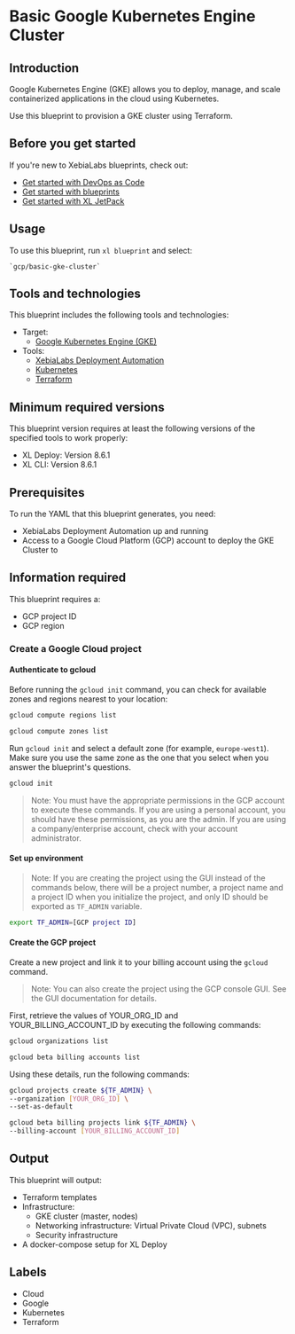 # Basic Google Kubernetes Engine Cluster

## Introduction

Google Kubernetes Engine (GKE) allows you to deploy, manage, and scale containerized applications in the cloud using Kubernetes.

Use this blueprint to provision a GKE cluster using Terraform.

## Before you get started

If you're new to XebiaLabs blueprints, check out:

* [Get started with DevOps as Code](https://docs.xebialabs.com/xl-platform/concept/get-started-with-devops-as-code.html)
* [Get started with blueprints](https://docs.xebialabs.com/xl-platform/concept/get-started-with-blueprints.html)
* [Get started with XL JetPack](https://docs.xebialabs.com/xl-platform/concept/get-started-with-xl-jetpack.html)

## Usage

To use this blueprint, run `xl blueprint` and select:

    `gcp/basic-gke-cluster`

## Tools and technologies

This blueprint includes the following tools and technologies:

* Target:
    * [Google Kubernetes Engine (GKE)](https://cloud.google.com/kubernetes-engine/)
* Tools:
    * [XebiaLabs Deployment Automation](https://xebialabs.com/products/xl-deploy/)
    * [Kubernetes](https://kubernetes.io/)
    * [Terraform](https://www.terraform.io/)

## Minimum required versions

This blueprint version requires at least the following versions of the specified tools to work properly:

* XL Deploy: Version 8.6.1
* XL CLI: Version 8.6.1

## Prerequisites

To run the YAML that this blueprint generates, you need:

* XebiaLabs Deployment Automation up and running
* Access to a Google Cloud Platform (GCP) account to deploy the GKE Cluster to

## Information required

This blueprint requires a:

* GCP project ID
* GCP region

### Create a Google Cloud project

#### Authenticate to gcloud

Before running the `gcloud init` command, you can check for available zones and regions nearest to your location:

```sh
gcloud compute regions list

gcloud compute zones list
```

Run `gcloud init` and select a default zone (for example, `europe-west1`). Make sure you use the same zone as the one that you select when you answer the blueprint's questions.

```sh
gcloud init
```

> Note: You must have the appropriate permissions in the GCP account to execute these commands. If you are using a personal account, you should have these permissions, as you are the admin. If you are using a company/enterprise account, check with your account administrator.

#### Set up environment

> Note: If you are creating the project using the GUI instead of the commands below, there will be a project number, a project name and a project ID when you initialize the project, and only ID should be exported as `TF_ADMIN` variable.

```sh
export TF_ADMIN=[GCP project ID]
```

#### Create the GCP project

Create a new project and link it to your billing account using the `gcloud` command.

> Note: You can also create the project using the GCP console GUI. See the GUI documentation for details.

First, retrieve the values of YOUR_ORG_ID and YOUR_BILLING_ACCOUNT_ID by executing the following commands:

```sh
gcloud organizations list

gcloud beta billing accounts list
```

Using these details, run the following commands:

```sh
gcloud projects create ${TF_ADMIN} \
--organization [YOUR_ORG_ID] \
--set-as-default

gcloud beta billing projects link ${TF_ADMIN} \
--billing-account [YOUR_BILLING_ACCOUNT_ID]
```

## Output

This blueprint will output:

* Terraform templates
* Infrastructure:
    * GKE cluster (master, nodes)
    * Networking infrastructure: Virtual Private Cloud (VPC), subnets
    * Security infrastructure
* A docker-compose setup for XL Deploy

## Labels

* Cloud
* Google
* Kubernetes
* Terraform
